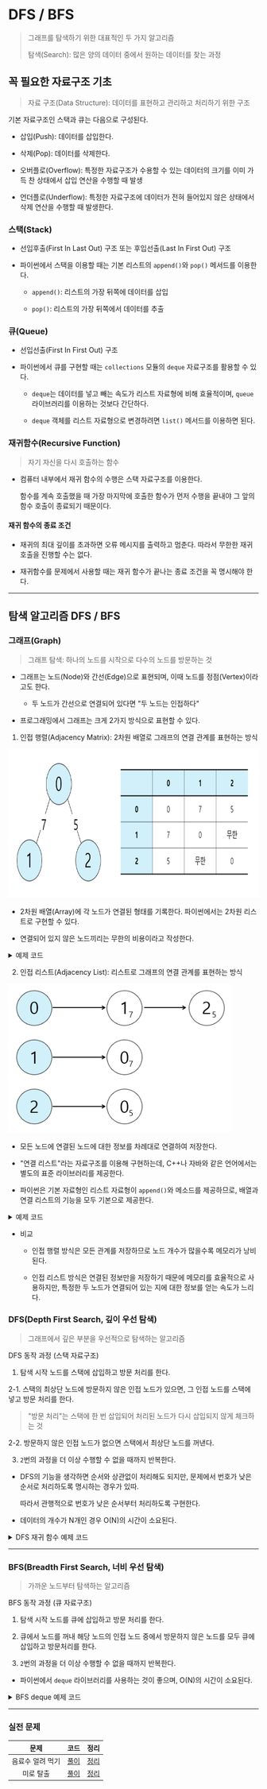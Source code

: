# DFS / BFS

> 그래프를 탐색하기 위한 대표적인 두 가지 알고리즘
>
> 탐색(Search): 많은 양의 데이터 중에서 원하는 데이터를 찾는 과정

## 꼭 필요한 자료구조 기초

> 자료 구조(Data Structure): 데이터를 표현하고 관리하고 처리하기 위한 구조

기본 자료구조인 스택과 큐는 다음으로 구성된다.

- 삽입(Push): 데이터를 삽입한다.

- 삭제(Pop): 데이터를 삭제한다.

- 오버플로(Overflow): 특정한 자료구조가 수용할 수 있는 데이터의 크기를 이미 가득 찬 상태에서 삽입 연산을 수행할 때 발생
- 언더플로(Underflow): 특정한 자료구조에 데이터가 전혀 들어있지 않은 상태에서 삭제 연산을 수행할 때 발생한다.

### 스택(Stack)

- 선입후출(First In Last Out) 구조 또는 후입선출(Last In First Out) 구조

- 파이썬에서 스택을 이용할 때는 기본 리스트의 `append()`와 `pop()` 메서드를 이용한다.

  - `append()`: 리스트의 가장 뒤쪽에 데이터를 삽입

  - `pop()`: 리스트의 가장 뒤쪽에서 데이터를 추출

### 큐(Queue)

- 선입선출(First In First Out) 구조

- 파이썬에서 큐를 구현할 때는 `collections` 모듈의 `deque` 자료구조를 활용할 수 있다.

  - `deque`는 데이터를 넣고 빼는 속도가 리스트 자료형에 비해 효율적이며, `queue` 라이브러리를 이용하는 것보다 간단하다.

  - `deque` 객체를 리스트 자료형으로 변경하려면 `list()` 메서드를 이용하면 된다.

### 재귀함수(Recursive Function)

> 자기 자신을 다시 호출하는 함수

- 컴퓨터 내부에서 재귀 함수의 수행은 스택 자료구조를 이용한다.

  함수를 계속 호출했을 때 가장 마지막에 호출한 함수가 먼저 수행을 끝내야 그 앞의 함수 호출이 종료되기 때문이다.

#### 재귀 함수의 종료 조건

- 재귀의 최대 깊이를 초과하면 오류 메시지를 출력하고 멈춘다. 따라서 무한한 재귀 호출을 진행할 수는 없다.

- 재귀함수를 문제에서 사용할 때는 재귀 함수가 끝나는 종료 조건을 꼭 명시해야 한다.

---

## 탐색 알고리즘 DFS / BFS

### 그래프(Graph)

> 그래프 탐색: 하나의 노드를 시작으로 다수의 노드를 방문하는 것

- 그래프는 노드(Node)와 간선(Edge)으로 표현되며, 이때 노드를 정점(Vertex)이라고도 한다.

  - 두 노드가 간선으로 연결되어 있다면 "두 노드는 인접하다"

- 프로그래밍에서 그래프는 크게 2가지 방식으로 표현할 수 있다.

1. 인접 행렬(Adjacency Matrix): 2차원 배열로 그래프의 연결 관계를 표현하는 방식

  <img alt="Adjacency_Matrix" src="./images/Adjacency_Matrix.png" height="300" />

- 2차원 배열(Array)에 각 노드가 연결된 형태를 기록한다. 파이썬에서는 2차원 리스트로 구현할 수 있다.

- 연결되어 있지 않은 노드끼리는 무한의 비용이라고 작성한다.

<details>
  <summary>예제 코드</summary>

```python
# 무한의 비용 선언
INF = 999999999

# 2차원 리스트를 이용해 인접 행렬 표현
graph = [
    [0, 7, 5],
    [7, 0, INF],
    [5, INF, 0]
]

print(graph)
```

- 출력 코드
  `[[0, 7, 5], [7, 0, 999999999], [5, 999999999, 0]]`

</details>
  
2. 인접 리스트(Adjacency List): 리스트로 그래프의 연결 관계를 표현하는 방식

  <img alt="Adjacency_List" src="./images/Adjacency_List.png" height="300" />

- 모든 노드에 연결된 노드에 대한 정보를 차례대로 연결하여 저장한다.

- "연결 리스트"라는 자료구조를 이용해 구현하는데, C++나 자바와 같은 언어에서는 별도의 표준 라이브러리를 제공한다.

- 파이썬은 기본 자료형인 리스트 자료형이 `append()`와 메소드를 제공하므로, 배열과 연결 리스트의 기능을 모두 기본으로 제공한다.

<details>
  <summary>예제 코드</summary>

```python
# 행(Row)이 3개인 2차원 리스트로 인접 리스트 표현
graph = [[] for _ in range(3)]

# 노드 0에 연결된 노드 정보 저장 (노드, 거리)
graph[0].append((1, 7))
graph[0].append((2, 5))

# 노드 1에 연결된 노드 정보 저장 (노드, 거리)
graph[1].append((0, 7))

# 노드 2에 연결된 노드 정보 저장 (노드, 거리)
graph[2].append((0, 5))

print(graph)
```

- 출력 코드
  `[[(1, 7), (2, 5)], [(0, 7)], [(0, 5)]]`

</details>

- 비교

  - 인접 행렬 방식은 모든 관계를 저장하므로 노드 개수가 많을수록 메모리가 낭비된다.

  - 인접 리스트 방식은 연결된 정보만을 저장하기 때문에 메모리를 효율적으로 사용하지만,
    특정한 두 노드가 연결되어 있는 지에 대한 정보를 얻는 속도가 느리다.

### DFS(Depth First Search, 깊이 우선 탐색)

> 그래프에서 깊은 부분을 우선적으로 탐색하는 알고리즘

DFS 동작 과정 (스택 자료구조)

1. 탐색 시작 노드를 스택에 삽입하고 방문 처리를 한다.

2-1. 스택의 최상단 노드에 방문하지 않은 인접 노드가 있으면, 그 인접 노드를 스택에 넣고 방문 처리를 한다.

> "방문 처리"는 스택에 한 번 삽입되어 처리된 노드가 다시 삽입되지 않게 체크하는 것

2-2. 방문하지 않은 인접 노드가 없으면 스택에서 최상단 노드를 꺼낸다.

3. `2`번의 과정을 더 이상 수행할 수 없을 때까지 반복한다.

- DFS의 기능을 생각하면 순서와 상관없이 처리해도 되지만, 문제에서 번호가 낮은 순서로 처리하도록 명시하는 경우가 있따.

  따라서 관행적으로 번호가 낮은 순서부터 처리하도록 구현한다.

- 데이터의 개수가 N개인 경우 O(N)의 시간이 소요된다.

<details>
<summary>DFS 재귀 함수 예제 코드</summary>

```python
# DFS 메서드 정의
def dfs(graph, v, visited):
    # 현재 노드를 방문 처리
    visited[v] = True
    print(v, end=" ")

    # 현재 노드와 연결된 다른 노드를 방문
    for i in graph[v]:
        if not visited[i]:
            dfs(graph, i, visited)

# 각 노드가 연결된 정보: 2차원 리스트
graph = [
    [],
    [2, 3, 8],
    [1, 7],
    [1, 4, 5],
    [3, 5],
    [3, 4],
    [7],
    [2, 6, 8],
    [1, 7]
]

# 각 노드의 방문 정보: 1차원 리스트
visited = [False] * 9

# DFS 함수 호출
dfs(graph, 1, visited)
```

- 출력

`1 2 7 6 8 3 4 5`

</details>

---

### BFS(Breadth First Search, 너비 우선 탐색)

> 가까운 노드부터 탐색하는 알고리즘

BFS 동작 과정 (큐 자료구조)

1. 탐색 시작 노드를 큐에 삽입하고 방문 처리를 한다.

2. 큐에서 노드를 꺼내 해당 노드의 인접 노드 중에서 방문하지 않은 노드를 모두 큐에 삽입하고 방문처리를 한다.

3. `2`번의 과정을 더 이상 수행할 수 없을 때까지 반복한다.

- 파이썬에서 `deque` 라이브러리를 사용하는 것이 좋으며, O(N)의 시간이 소요된다.

<details>
<summary>BFS deque 예제 코드</summary>

```python
from collections import deque

# BFS 메서드 정의
def bfs(graph, start, visited):
    # 큐(Queue) 구현을 위해 deque 라이브러리 사용
    queue = deque([start])
    # 현재 노드 방문 처리
    visited[start] = True

    # 큐가 빌 때까지 반복
    while queue:
        # 큐에서 하나의 원소를 뽑아 출력
        v = queue.popleft()
        print(v, end=" ")
        # 해당 원소와 연결된, 아직 방문하지 않은 원소를 큐에 삽입
        for i in graph[v]:
            if not visited[i]:
                queue.append(i)
                visited[i] = True

# 각 노드가 연결된 정보: 2차원 리스트
graph = [
    [],
    [2, 3, 8],
    [1, 7],
    [1, 4, 5],
    [3, 5],
    [3, 4],
    [7],
    [2, 6, 8],
    [1, 7]
]

# 각 노드의 방문 정보: 1차원 리스트
visited = [False] * 9

# BFS 함수 호출
bfs(graph, 1, visited)
```

- 출력

`1 2 3 8 7 4 5 6 `

</details>

---

### 실전 문제

|       문제       |           코드           |             정리             |
| :--------------: | :----------------------: | :--------------------------: |
| 음료수 얼려 먹기 | [풀이](./example/4-1.py) | [정리](./example/4-1_sol.md) |
|    미로 탈출     | [풀이](./example/4-2.py) | [정리](./example/4-2_sol.md) |
